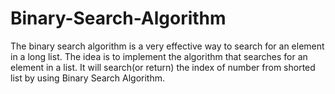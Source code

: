 # Binary-Search-Algorithm
The binary search algorithm is a very effective way to search for an element in a long list. The idea is to implement the algorithm that searches for an element in a list. 
It will search(or return) the index of number from shorted list by using Binary Search Algorithm.